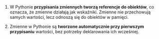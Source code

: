 1. W Pythonie **przypisania zmiennych tworzą referencje do obiektów**, co oznacza, że zmienne działają jak wskaźniki. Zmienne nie przechowują samych wartości, lecz odnoszą się do obiektów w pamięci.

2. Zmienne w Pythonie są **tworzone automatycznie przy pierwszym przypisaniu** wartości, bez potrzeby deklarowania ich wcześniej.